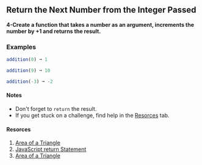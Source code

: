 ## Return the Next Number from the Integer Passed

**4-Create a function that takes a number as an argument, increments the number by +1 and returns the result.**

### Examples

```js
addition(0) ➞ 1

addition(9) ➞ 10

addition(-3) ➞ -2
```
#### Notes
- Don't forget to ```return``` the result.
- If you get stuck on a challenge, find help in the [Resorces](https://github.com/iTechUz/daily-algo/tree/main/21-11-22#resorces) tab.

#### Resorces
1. [Area of a Triangle](https://www.mathgoodies.com/lessons/vol1/area_triangle)
2. [JavaScript return Statement](https://www.w3schools.com/jsref/jsref_return.asp)
3. [Area of a Triangle](https://www.youtube.com/watch?v=xz6gBA0M9FY)